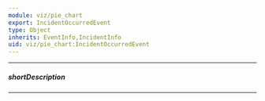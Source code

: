```yaml
---
module: viz/pie_chart
export: IncidentOccurredEvent
type: Object
inherits: EventInfo,IncidentInfo
uid: viz/pie_chart:IncidentOccurredEvent
---
```

---
##### shortDescription
<!-- Description goes here -->

---
<!-- Description goes here -->